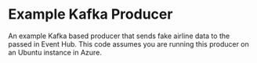 # Example Kafka Producer

An example Kafka based producer that sends fake airline data to the passed in Event Hub. This code assumes you are running this producer on an Ubuntu instance in Azure.
